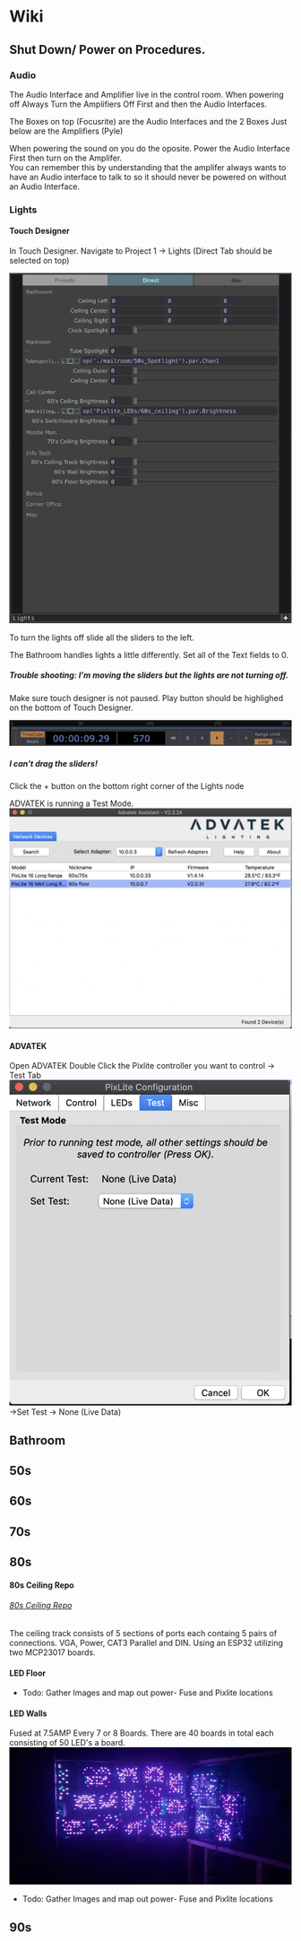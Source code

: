 # Wiki

## Shut Down/ Power on Procedures.

### Audio

The Audio Interface and Amplifier live in the control room. When powering off Always Turn the Amplifiers Off First and then the Audio Interfaces. 

The Boxes on top (Focusrite) are the Audio Interfaces and the 2 Boxes Just below are the Amplifiers (Pyle)

When powering the sound on you do the oposite. Power the Audio Interface First then turn on the Amplifer.  
You can remember this by understanding that the amplifer always wants to have an Audio interface to talk to so it should never be powered on without an Audio Interface. 


### Lights

#### Touch Designer

In Touch Designer.  Navigate to Project 1  -> Lights (Direct Tab should be selected on top)

![lights](https://github.com/HatchEscapes/Wiki/blob/main/lights.png)

To turn the lights off slide all the sliders to the left.

The Bathroom handles lights a little differently. Set all of the Text fields to 0. 


##### Trouble shooting: I'm moving the sliders but the lights are not turning off.
Make sure touch designer is not paused. Play button should be highlighed on the bottom of Touch Designer.

![Play](https://github.com/HatchEscapes/Wiki/blob/main/play.png)

##### I can't drag the sliders!
Click the + button on the bottom right corner of the Lights node

ADVATEK is running a Test Mode.
![adv](https://github.com/HatchEscapes/Wiki/blob/main/adv.png)
#### ADVATEK
Open ADVATEK
Double Click the Pixlite controller you want to control
-> Test Tab
![AdvTest](https://github.com/HatchEscapes/Wiki/blob/main/advtest.png)
->Set Test
    -> None (Live Data)

## Bathroom

## 50s

## 60s

## 70s

## 80s

#### 80s Ceiling Repo
###### [80s Ceiling Repo](https://github.com/HatchEscapes/80s-ceiling)
The ceiling track consists of 5 sections of ports each containg 5 pairs of connections. VGA, Power, CAT3 Parallel and DIN. 
Using an ESP32 utilizing two MCP23017 boards. 

#### LED Floor
- Todo: Gather Images and map out power- Fuse and Pixlite locations

#### LED Walls
Fused at 7.5AMP Every 7 or 8 Boards. There are 40 boards in total each consisting of 50 LED's a board.
![LED WALL](https://github.com/HatchEscapes/Wiki/blob/main/ledwall.jpg)

- Todo: Gather Images and map out power- Fuse and Pixlite locations

## 90s
